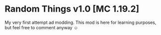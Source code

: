 # Random Things v1.0 [MC 1.19.2]
My very first attempt ad modding.
This mod is here for learning purposes, 
  but feel free to comment anyway ☺️
